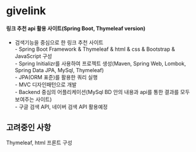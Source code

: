 # givelink
#### 링크 추천 api 활용 사이트(Spring Boot, Thymeleaf version)
- 검색기능을 중심으로 한 링크 추천 사이트
<br>- Spring Boot Framework & Thymeleaf & html & css & Bootstrap & JavaScript 구성
<br>- Spring Initializr를 사용하여 프로젝트 생성(Maven, Spring Web, Lombok, Spring Data JPA, MySql, Thymeleaf)
<br>- JPA(ORM 표준)를 활용한 쿼리 실행
<br>- MVC 디자인패턴으로 개발
<br>- Backend 중심의 어플리케이션(MySql BD 안의 내용과 api를 통한 결과를 모두 보여주는 사이트)
<br>- 구글 검색 API, 네이버 검색 API 활용예정

## 고려중인 사항
Thymeleaf, html 프론트 구성


